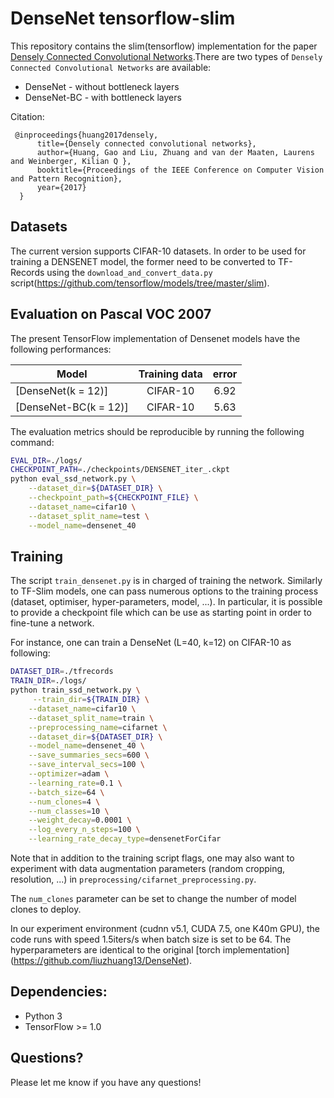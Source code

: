 # DenseNet tensorflow-slim
This repository contains the slim(tensorflow) implementation for the paper [Densely Connected Convolutional Networks](http://arxiv.org/abs/1608.06993).There are two types of `Densely Connected Convolutional Networks`  are available:

- DenseNet - without bottleneck layers
- DenseNet-BC - with bottleneck layers



Citation:

     @inproceedings{huang2017densely,
          title={Densely connected convolutional networks},
          author={Huang, Gao and Liu, Zhuang and van der Maaten, Laurens and Weinberger, Kilian Q },
          booktitle={Proceedings of the IEEE Conference on Computer Vision and Pattern Recognition},
          year={2017}
      }


## Datasets

The current version supports CIFAR-10 datasets. In order to be used for training a DENSENET model, the former need to be converted to TF-Records using the `download_and_convert_data.py` script(https://github.com/tensorflow/models/tree/master/slim).

## Evaluation on Pascal VOC 2007

The present TensorFlow implementation of Densenet models have the following performances:

| Model | Training data  | error |
|--------|:---------:|:------:|
| [DenseNet(k = 12)]| CIFAR-10 |  6.92 
| [DenseNet-BC(k = 12)] | CIFAR-10 | 5.63

The evaluation metrics should be reproducible by running the following command:
```bash
EVAL_DIR=./logs/
CHECKPOINT_PATH=./checkpoints/DENSENET_iter_.ckpt
python eval_ssd_network.py \
	--dataset_dir=${DATASET_DIR} \
	--checkpoint_path=${CHECKPOINT_FILE} \
	--dataset_name=cifar10 \
	--dataset_split_name=test \
	--model_name=densenet_40
```

## Training

The script `train_densenet.py` is in charged of training the network. Similarly to TF-Slim models, one can pass numerous options to the training process (dataset, optimiser, hyper-parameters, model, ...). In particular, it is possible to provide a checkpoint file which can be use as starting point in order to fine-tune a network.

For instance, one can train a DenseNet (L=40, k=12) on CIFAR-10  as following:
```bash
DATASET_DIR=./tfrecords
TRAIN_DIR=./logs/
python train_ssd_network.py \
     --train_dir=${TRAIN_DIR} \
    --dataset_name=cifar10 \
    --dataset_split_name=train \
    --preprocessing_name=cifarnet \
    --dataset_dir=${DATASET_DIR} \
    --model_name=densenet_40 \
    --save_summaries_secs=600 \
    --save_interval_secs=100 \
    --optimizer=adam \
    --learning_rate=0.1 \
    --batch_size=64 \
    --num_clones=4 \
    --num_classes=10 \
    --weight_decay=0.0001 \
    --log_every_n_steps=100 \
    --learning_rate_decay_type=densenetForCifar
```
Note that in addition to the training script flags, one may also want to experiment with data augmentation parameters (random cropping, resolution, ...) in `preprocessing/cifarnet_preprocessing.py`.

The `num_clones` parameter can be set to change the number of model clones to deploy.

In our experiment environment (cudnn v5.1, CUDA 7.5, one K40m GPU), the code runs with speed 1.5iters/s when batch size is set to be 64. The hyperparameters are identical to the original [torch implementation] (https://github.com/liuzhuang13/DenseNet).


## Dependencies:

+ Python 3
+ TensorFlow >= 1.0


## Questions?

Please let me know if you have any questions!
